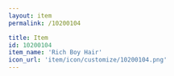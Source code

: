 ```yaml
---
layout: item
permalink: /10200104

title: Item
id: 10200104
item_name: 'Rich Boy Hair'
icon_url: 'item/icon/customize/10200104.png'
---
```

